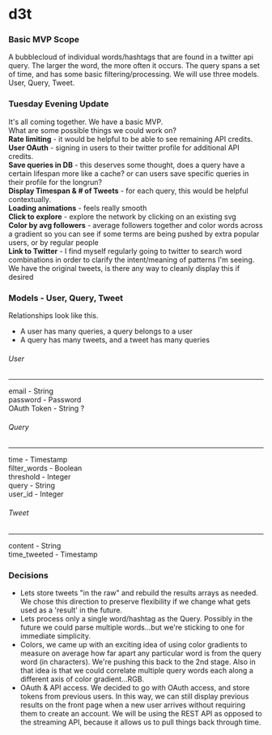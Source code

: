 # d3t

### Basic MVP Scope
A bubblecloud of individual words/hashtags that are found in a twitter api query. The larger the word, the more often it occurs. The query spans a set of time, and has some basic filtering/processing. We will use three models. User, Query, Tweet. 

### Tuesday Evening Update
It's all coming together. We have a basic MVP.  
What are some possible things we could work on?  
**Rate limiting** - it would be helpful to be able to see remaining API credits.  
**User OAuth** - signing in users to their twitter profile for additional API credits.  
**Save queries in DB** - this deserves some thought, does a query have a certain lifespan more  like a cache? or can users save specific queries in their profile for the longrun?  
**Display Timespan & # of Tweets** - for each query, this would be helpful contextually.  
**Loading animations** - feels really smooth  
**Click to explore** - explore the network by clicking on an existing svg  
**Color by avg followers** - average followers together and color words across a gradient so you can see if some terms are being pushed by extra popular users, or by regular people  
**Link to Twitter** - I find myself regularly going to twitter to search word combinations in order to clarify the intent/meaning of patterns I'm seeing. We have the original tweets, is there any way to cleanly display this if desired  


### Models - User, Query, Tweet 
Relationships look like this.
* A user has many queries, a query belongs to a user
* A query has many tweets, and a tweet has many queries

###### User
---
email - String  
password - Password  
OAuth Token - String ?  

###### Query
---
time - Timestamp  
filter_words - Boolean  
threshold - Integer  
query - String  
user_id - Integer  

###### Tweet
---
content - String  
time_tweeted - Timestamp  

### Decisions
* Lets store tweets "in the raw" and rebuild the results arrays as needed. We chose this direction to preserve flexibility if we change what gets used as a 'result' in the future.
* Lets process only a single word/hashtag as the Query. Possibly in the future we could parse multiple words...but we're sticking to one for immediate simplicity.
* Colors, we came up with an exciting idea of using color gradients to measure on average how far apart any particular word is from the query word (in characters). We're pushing this back to the 2nd stage. Also in that idea is that we could correlate multiple query words each along a different axis of color gradient...RGB.  
* OAuth & API access. We decided to go with OAuth access, and store tokens from previous users. In this way, we can still display previous results on the front page when a new user arrives without requiring them to create an account. We will be using the REST API as opposed to the streaming API, because it allows us to pull things back through time.
